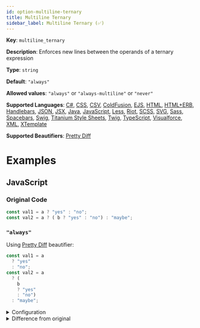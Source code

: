 ```yaml
---
id: option-multiline-ternary
title: Multiline Ternary
sidebar_label: Multiline Ternary (✅)
---
```

**Key**: `multiline_ternary`

**Description**: Enforces new lines between the operands of a ternary expression

**Type**: `string`

**Default**: `"always"`

**Allowed values**: `"always"` or `"always-multiline"` or `"never"`

**Supported Languages**: [C#](/docs/language-csharp.html), [CSS](/docs/language-css.html), [CSV](/docs/language-csv.html), [ColdFusion](/docs/language-coldfusion.html), [EJS](/docs/language-ejs.html), [HTML](/docs/language-html.html), [HTML+ERB](/docs/language-html%2Berb.html), [Handlebars](/docs/language-handlebars.html), [JSON](/docs/language-json.html), [JSX](/docs/language-jsx.html), [Java](/docs/language-java.html), [JavaScript](/docs/language-javascript.html), [Less](/docs/language-less.html), [Riot](/docs/language-riot.html), [SCSS](/docs/language-scss.html), [SVG](/docs/language-svg.html), [Sass](/docs/language-sass.html), [Spacebars](/docs/language-spacebars.html), [Swig](/docs/language-swig.html), [Titanium Style Sheets](/docs/language-titanium-style-sheets.html), [Twig](/docs/language-twig.html), [TypeScript](/docs/language-typescript.html), [Visualforce](/docs/language-visualforce.html), [XML](/docs/language-xml.html), [XTemplate](/docs/language-xtemplate.html)

**Supported Beautifiers**: [Pretty Diff](/docs/beautifier-pretty-diff.html)

# Examples
## JavaScript
### Original Code
```JavaScript
const val1 = a ? "yes" : "no";
const val2 = a ? ( b ? "yes" : "no") : "maybe";

```
### `"always"`
Using [Pretty Diff](/docs/beautifier-pretty-diff.html) beautifier:
```JavaScript
const val1 = a
  ? "yes"
  : "no";
const val2 = a
  ? (
    b
    ? "yes"
    : "no")
  : "maybe";
```
<details><summary>Configuration</summary>
A `.unibeautify.json` file would look like the following:
```json
{
  "JavaScript": {
    "indent_size": 2,
    "indent_char": " ",
    "multiline_ternary": "always"
  }
}
```
</details>
<details><summary>Difference from original</summary>
```diff
Index: always
===================================================================
--- always	Original
+++ always	Beautified
@@ -1,2 +1,9 @@
-const␣val1␣=␣a␣?␣"yes"␣:␣"no";␊
-const␣val2␣=␣a␣?␣(␣b␣?␣"yes"␣:␣"no")␣:␣"maybe";␊
+const␣val1␣=␣a␊
+␣␣?␣"yes"␊
+␣␣:␣"no";␊
+const␣val2␣=␣a␊
+␣␣?␣(␊
+␣␣␣␣b␊
+␣␣␣␣?␣"yes"␊
+␣␣␣␣:␣"no")␊
+␣␣:␣"maybe";
\ No newline at end of file

```
</details>
### `"always-multiline"`
Using [Pretty Diff](/docs/beautifier-pretty-diff.html) beautifier:
```JavaScript
const val1 = a
  ? "yes"
  : "no";
const val2 = a
  ? (
    b
    ? "yes"
    : "no")
  : "maybe";
```
<details><summary>Configuration</summary>
A `.unibeautify.json` file would look like the following:
```json
{
  "JavaScript": {
    "indent_size": 2,
    "indent_char": " ",
    "multiline_ternary": "always-multiline"
  }
}
```
</details>
<details><summary>Difference from original</summary>
```diff
Index: always-multiline
===================================================================
--- always-multiline	Original
+++ always-multiline	Beautified
@@ -1,2 +1,9 @@
-const␣val1␣=␣a␣?␣"yes"␣:␣"no";␊
-const␣val2␣=␣a␣?␣(␣b␣?␣"yes"␣:␣"no")␣:␣"maybe";␊
+const␣val1␣=␣a␊
+␣␣?␣"yes"␊
+␣␣:␣"no";␊
+const␣val2␣=␣a␊
+␣␣?␣(␊
+␣␣␣␣b␊
+␣␣␣␣?␣"yes"␊
+␣␣␣␣:␣"no")␊
+␣␣:␣"maybe";
\ No newline at end of file

```
</details>
### `"never"`
Using [Pretty Diff](/docs/beautifier-pretty-diff.html) beautifier:
```JavaScript
const val1 = a ? "yes" : "no";
const val2 = a ? (b ? "yes" : "no") : "maybe";
```
<details><summary>Configuration</summary>
A `.unibeautify.json` file would look like the following:
```json
{
  "JavaScript": {
    "indent_size": 2,
    "indent_char": " ",
    "multiline_ternary": "never"
  }
}
```
</details>
<details><summary>Difference from original</summary>
```diff
Index: never
===================================================================
--- never	Original
+++ never	Beautified
@@ -1,2 +1,2 @@
 const␣val1␣=␣a␣?␣"yes"␣:␣"no";␊
-const␣val2␣=␣a␣?␣(␣b␣?␣"yes"␣:␣"no")␣:␣"maybe";␊
+const␣val2␣=␣a␣?␣(b␣?␣"yes"␣:␣"no")␣:␣"maybe";
\ No newline at end of file

```
</details>
